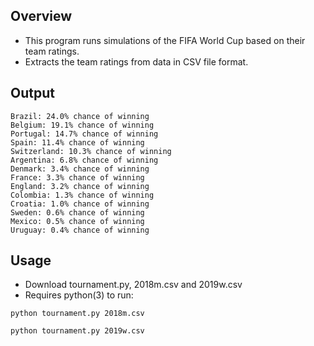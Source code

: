 ## Overview

  - This program runs simulations of the FIFA World Cup based on their team ratings.
  - Extracts the team ratings from data in CSV file format.

## Output

```
Brazil: 24.0% chance of winning
Belgium: 19.1% chance of winning
Portugal: 14.7% chance of winning
Spain: 11.4% chance of winning
Switzerland: 10.3% chance of winning
Argentina: 6.8% chance of winning
Denmark: 3.4% chance of winning
France: 3.3% chance of winning
England: 3.2% chance of winning
Colombia: 1.3% chance of winning
Croatia: 1.0% chance of winning
Sweden: 0.6% chance of winning
Mexico: 0.5% chance of winning
Uruguay: 0.4% chance of winning
```

## Usage

  - Download tournament.py, 2018m.csv and 2019w.csv
  - Requires python(3) to run:
```
python tournament.py 2018m.csv
```
```
python tournament.py 2019w.csv
```

